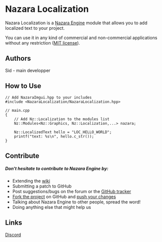 ﻿# Nazara Localization

Nazara Localization is a [Nazara Engine](https://github.com/NazaraEngine/NazaraEngine) module that allows you to add localized text to your project.

You can use it in any kind of commercial and non-commercial applications without any restriction ([MIT license](http://opensource.org/licenses/MIT)).

## Authors

Sid - main developper

## How to Use

```
// Add NazaraImgui.hpp to your includes
#include <NazaraLocalization/NazaraLocalization.hpp>

// main.cpp
{
    // Add Nz::Localization to the modules list
    Nz::Modules<Nz::Graphics, Nz::Localization,...> nazara;

    Nz::LocalizedText hello = "LOC_HELLO_WORLD";
    printf("text: %s\n", hello.c_str());
}
```


## Contribute

##### Don't hesitate to contribute to Nazara Engine by:
- Extending the [wiki](https://github.com/NazaraEngine/NazaraEngine/wiki)
- Submitting a patch to GitHub  
- Post suggestions/bugs on the forum or the [GitHub tracker](https://github.com/NazaraEngine/NazaraEngine/issues)    
- [Fork the project](https://github.com/NazaraEngine/NazaraEngine/fork) on GitHub and [push your changes](https://github.com/NazaraEngine/NazaraEngine/pulls)  
- Talking about Nazara Engine to other people, spread the word!  
- Doing anything else that might help us

## Links

[Discord](https://discord.gg/MvwNx73)  